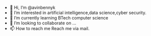 - 👋 Hi, I’m @avinbennyk
- 👀 I’m interested in artificial intelligence,data science,cyber security.
- 🌱 I’m currently learning BTech computer science
- 💞️ I’m looking to collaborate on ...
- 📫 How to reach me Reach me via mail.

<!---
avinbennyk/avinbennyk is a ✨ special ✨ repository because its `README.md` (this file) appears on your GitHub profile.
You can click the Preview link to take a look at your changes.
--->
